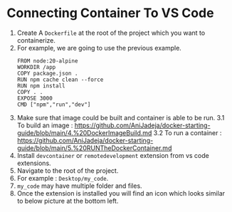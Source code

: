 # Connecting Container To VS Code

1. Create A `Dockerfile` at the root of the project which you want to containerize.
2. For example, we are going to use the previous example.
    ```
    FROM node:20-alpine
    WORKDIR /app
    COPY package.json .
    RUN npm cache clean --force
    RUN npm install
    COPY . .
    EXPOSE 3000 
    CMD ["npm","run","dev"]
    ```
3. Make sure that image could be built and container is able to be run.
   3.1 To build an image : https://github.com/AniJadeja/docker-starting-guide/blob/main/4.%20DockerImageBuild.md
   3.2 To run a container : https://github.com/AniJadeja/docker-starting-guide/blob/main/5.%20RUNTheDockerContainer.md
4. Install `devcontainer` or `remotedevelopment` extension from vs code extensions.
5. Navigate to the root of the project.
6. For example : `Desktop/my_code`.
7. `my_code` may have multiple folder and files.
8. Once the extension is installed you will find an icon which looks similar to below picture at the bottom left.
